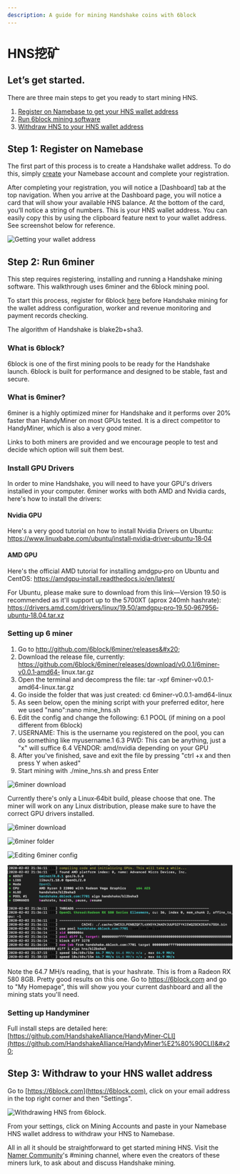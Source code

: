 ```yaml
---
description: A guide for mining Handshake coins with 6block
---
```


# HNS挖矿

## Let’s get started.  <a href="#lets-get-started." id="lets-get-started."></a>

There are three main steps to get you ready to start mining HNS.&#x20;

1. [Register on Namebase to get your HNS wallet address](mining-hns.md#step-1:)
2. [Run 6block mining software](mining-hns.md#step-2:-run-6miner)
3. [Withdraw HNS to your HNS wallet address](mining-hns.md#step-3:-withdraw-to-your-hns-wallet-address)

## Step 1: Register on Namebase <a href="#step-1" id="step-1"></a>

The first part of this process is to create a Handshake wallet address. To do this, simply [create](https://www.namebase.io/register) your Namebase account and complete your registration.

After completing your registration, you will notice a \[Dashboard] tab at the top navigation. When you arrive at the Dashboard page, you will notice a card that will show your available HNS balance. At the bottom of the card, you’ll notice a string of numbers. This is your HNS wallet address. You can easily copy this by using the clipboard feature next to your wallet address. See screenshot below for reference.&#x20;

![Getting your wallet address](https://images.ctfassets.net/v3ez3dek3dk6/nL4gnWryoociAFJdl0YKG/830e91a1843bb31ad0c486f55eaa8a2d/Dashboard\_image.png?fit=pad\&w=720)

## Step 2: Run 6miner   <a href="#step-2-run-6miner" id="step-2-run-6miner"></a>

This step requires registering, installing and running a Handshake mining software. This walkthrough uses 6miner and the 6block mining pool.&#x20;

To start this process, register for 6block [here](https://6block.com/register) before Handshake mining for the wallet address configuration, worker and revenue monitoring and payment records checking.

The algorithm of Handshake is blake2b+sha3.

### What is 6block?

6block is one of the first mining pools to be ready for the Handshake launch. 6block is built for performance and designed to be stable, fast and secure.

### What is 6miner?&#x20;

6miner is a highly optimized miner for Handshake and it performs over 20% faster than HandyMiner on most GPUs tested. It is a direct competitor to HandyMiner, which is also a very good miner.&#x20;

Links to both miners are provided and we encourage people to test and decide which option will suit them best.&#x20;

### Install GPU Drivers&#x20;

In order to mine Handshake, you will need to have your GPU's drivers installed in your computer. 6miner works with both AMD and Nvidia cards, here's how to install the drivers:&#x20;

#### Nvidia GPU&#x20;

Here's a very good tutorial on how to install Nvidia Drivers on Ubuntu: [https://www.linuxbabe.com/ubuntu/install‐nvidia‐driver‐ubuntu‐18‐04 ](https://www.linuxbabe.com/ubuntu/install%E2%80%90nvidia%E2%80%90driver%E2%80%90ubuntu%E2%80%9018%E2%80%9004)

#### AMD GPU&#x20;

Here's the official AMD tutorial for installing amdgpu‐pro on Ubuntu and CentOS: [https://amdgpu‐install.readthedocs.io/en/latest/ ](https://xn--amdgpuinstall-gm6g.readthedocs.io/en/latest/)

For Ubuntu, please make sure to download from this link—Version 19.50 is recommended as it'll support up to the 5700XT (aprox 240mh hashrate): [https://drivers.amd.com/drivers/linux/19.50/amdgpu‐pro‐19.50‐967956‐ubuntu‐18.04.tar.xz ](https://drivers.amd.com/drivers/linux/19.50/amdgpu%E2%80%90pro%E2%80%9019.50%E2%80%90967956%E2%80%90ubuntu%E2%80%9018.04.tar.xz)



### Setting up 6 miner

1. Go to http://github.com/6block/6miner/releases&#x20;
2. Download the release file, currently: https://github.com/6block/6miner/releases/download/v0.0.1/6miner‐v0.0.1‐amd64‐ linux.tar.gz&#x20;
3. Open the terminal and decompress the file: tar -xpf 6miner-v0.0.1-amd64-linux.tar.gz&#x20;
4. Go inside the folder that was just created: cd 6miner-v0.0.1-amd64-linux&#x20;
5. As seen below, open the mining script with your preferred editor, here we used "nano":nano mine\_hns.sh&#x20;
6. Edit the config and change the following: 6.1 POOL (if mining on a pool different from 6block)
7. USERNAME: This is the username you registered on the pool, you can do something like myusername.1 6.3 PWD: This can be anything, just a "x" will suffice 6.4 VENDOR: amd/nvidia depending on your GPU&#x20;
8. After you've finished, save and exit the file by pressing "ctrl +x and then press Y when asked"&#x20;
9. Start mining with ./mine\_hns.sh and press Enter

![6miner download](https://images.ctfassets.net/v3ez3dek3dk6/qPFTr3sfS97ynwvqQuNmC/141771957b7be99be5d8e62750646683/6miner1.png?fit=pad\&w=720)

Currently there's only a Linux‐64bit build, please choose that one. The miner will work on any Linux distribution, please make sure to have the correct GPU drivers installed.

![6miner download](https://images.ctfassets.net/v3ez3dek3dk6/63Hd01YJ3Mkfm3q6rRTfvh/ffee9244d61eaa998d4d4d6c0473a21d/6miner2.png?fit=pad\&w=720)

![6miner folder](https://images.ctfassets.net/v3ez3dek3dk6/4xCHci1ZQXyWcPoMHPAmp1/54f2ae2bfe010f7f7a137e07d3edadff/6miner3.png?fit=pad\&w=720)

![Editing 6miner config](https://images.ctfassets.net/v3ez3dek3dk6/2Rs0HnYZNlGMum2rZSJmkd/dd708841383904dc1e9b46abe680a9c1/6miner4.png?fit=pad\&w=720)

![Mining successful!](<../.gitbook/assets/image (2).png>)

Note the 64.7 MH/s reading, that is your hashrate. This is from a Radeon RX 580 8GB. Pretty good results on this one. Go to https://6block.com and go to "My Homepage", this will show you your current dashboard and all the mining stats you'll need.&#x20;

### Setting up Handyminer&#x20;

Full install steps are detailed here: [https://github.com/HandshakeAlliance/HandyMiner‐CLI](https://github.com/HandshakeAlliance/HandyMiner%E2%80%90CLI)&#x20;

## Step 3: Withdraw to your HNS wallet address <a href="#step-3-withdraw-to-your-hns-wallet-address" id="step-3-withdraw-to-your-hns-wallet-address"></a>

Go to [https://6block.com](https://6block.com), click on your email address in the top right corner and then "Settings".

![Withdrawing HNS from 6block. ](https://images.ctfassets.net/v3ez3dek3dk6/2SZcD2m8syU8xa6VT02J6y/6d912d81baa0c0bd0580a46239d4e68d/Image\_from\_iOS\_\_11\_.jpg?fit=pad\&w=720)

From your settings, click on Mining Accounts and paste in your Namebase HNS wallet address to withdraw your HNS to Namebase.

All in all it should be straightforward to get started mining HNS. Visit the [Namer Community](https://discord.gg/A4f7CNr)'s #mining channel, where even the creators of these miners lurk, to ask about and discuss Handshake mining.
